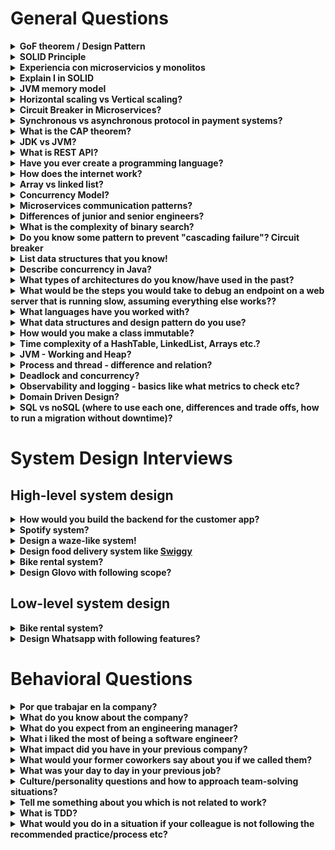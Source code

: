 # General Questions

<details>
<summary><strong>GoF theorem / Design Pattern</strong></summary>
</details>

<details>
<summary><strong>SOLID Principle</strong></summary>
</details>

<details>
<summary><strong>Experiencia con microservicios y monolitos</strong></summary>
</details>

<details>
<summary><strong>Explain I in SOLID</strong></summary>
</details>

<details>
<summary><strong>JVM memory model</strong></summary>
</details>

<details>
<summary><strong>Horizontal scaling vs Vertical scaling?</strong></summary>
</details>

<details>
<summary><strong>Circuit Breaker in Microservices?</strong></summary>
</details>

<details>
<summary><strong>Synchronous vs asynchronous protocol in payment systems?</strong></summary>
</details>

<details>
<summary><strong>What is the CAP theorem?</strong></summary>
</details>

<details>
<summary><strong>JDK vs JVM?</strong></summary>
</details>

<details>
<summary><strong>What is REST API?</strong></summary>
</details>

<details>
<summary><strong>Have you ever create a programming language?</strong></summary>
</details>

<details>
<summary><strong>How does the internet work?</strong></summary>
</details>

<details>
<summary><strong>Array vs linked list?</strong></summary>
</details>

<details>
<summary><strong>Concurrency Model?</strong></summary>
</details>

<details>
<summary><strong>Microservices communication patterns?</strong></summary>
</details>

<details>
<summary><strong>Differences of junior and senior engineers?</strong></summary>
</details>

<details>
<summary><strong>What is the complexity of binary search?</strong></summary>
</details>

<details>
<summary><strong>Do you know some pattern to prevent "cascading failure"? Circuit breaker</strong></summary>
</details>

<details>
<summary><strong>List data structures that you know!</strong></summary>
</details>

<details>
<summary><strong>Describe concurrency in Java?</strong></summary>
</details>

<details>
<summary><strong>What types of architectures do you know/have used in the past?</strong></summary>
</details>

<details>
<summary><strong>What would be the steps you would take to debug an endpoint on a web server that is running slow, assuming everything else works??</strong></summary>
</details>

<details>
<summary><strong>What languages have you worked with?</strong></summary>
</details>

<details>
<summary><strong>What data structures and design pattern do you use?</strong></summary>
</details>

<details>
<summary><strong>How would you make a class immutable?</strong></summary>
</details>

<details>
<summary><strong>Time complexity of a HashTable, LinkedList, Arrays etc.?</strong></summary>
</details>

<details>
<summary><strong>JVM - Working and Heap?</strong></summary>
</details>

<details>
<summary><strong>Process and thread - difference and relation?</strong></summary>
</details>

<details>
<summary><strong>Deadlock and concurrency?</strong></summary>
</details>

<details>
<summary><strong>Observability and logging - basics like what metrics to check etc?</strong></summary>
</details>

<details>
<summary><strong>Domain Driven Design?</strong></summary>
</details>

<details>
<summary><strong>SQL vs noSQL (where to use each one, differences and trade offs, how to run a migration without downtime)?</strong></summary>
</details>

# System Design Interviews

## High-level system design

<details>
<summary><strong>How would you build the backend for the customer app?</strong></summary>
</details>

<details>
<summary><strong>Spotify system?</strong></summary>
</details>

<details>
<summary><strong>Design a waze-like system!</strong></summary>
</details>

<details>
<summary><strong>Design food delivery system like <a href="https://www.swiggy.com/">Swiggy</a></strong></summary>
</details>

<details>
<summary><strong>Bike rental system?</strong></summary>
</details>

<details>
<summary><strong>Design Glovo with following scope?</strong></summary>

* User can create account and login
* User can list restaurants and check menus
* User can order something from menu
* User can make payments for the order
* Restaurants have to accept/reject the order
* Delivery person has to accept/reject the delivery request
* Delivery person status should be updated to the user every 2 seconds
* And then what kind of DB/cache/messaging system would you use etc. You basically need to defend your choice or maybe change it if doesn't look right.
</details>

## Low-level system design

<details>
<summary><strong>Bike rental system?</strong></summary>
</details>

<details>
<summary><strong>Design Whatsapp with following features?</strong></summary>

* User can send a message to another user or a group
* A user can create a group
* Then some extension like what if we want to support multimedia messages etc.
* Draw class diagram for the problem
</details>

# Behavioral Questions

<details>
<summary><strong>Por que trabajar en la company?</strong></summary>
</details>

<details>
<summary><strong>What do you know about the company?</strong></summary>
</details>

<details>
<summary><strong>What do you expect from an engineering manager?</strong></summary>
</details>

<details>
<summary><strong>What i liked the most of being a software engineer?</strong></summary>
</details>

<details>
<summary><strong>What impact did you have in your previous company?</strong></summary>
</details>

<details>
<summary><strong>What would your former coworkers say about you if we called them?</strong></summary>
</details>

<details>
<summary><strong>What was your day to day in your previous job?</strong></summary>
</details>

<details>
<summary><strong>Culture/personality questions and how to approach team-solving situations?</strong></summary>
</details>

<details>
<summary><strong>Tell me something about you which is not related to work?</strong></summary>
</details>

<details>
<summary><strong>What is TDD?</strong></summary>
</details>

<details>
<summary><strong>What would you do in a situation if your colleague is not following the recommended practice/process etc?</strong></summary>
</details>
